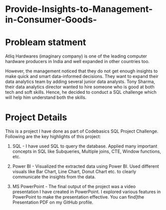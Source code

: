 # Provide-Insights-to-Management-in-Consumer-Goods-

# Probleam statment
Atliq Hardwares (imaginary company) is one of the leading computer hardware producers in India and well expanded in other countries too.

However, the management noticed that they do not get enough insights to make quick and smart data-informed decisions. They want to expand their data analytics team by adding several junior data analysts. Tony Sharma, their data analytics director wanted to hire someone who is good at both tech and soft skills. Hence, he decided to conduct a SQL challenge which will help him understand both the skills.
 
# Project Details
This is a project I have done as part of Codebasics SQL Project Challenge. Following are the key highlights of this project:

1. SQL - I have used SQL to query the database. Applied many important concepts in SQL like Subqueries, Multiple joins, CTE, Window functions, etc.

2. Power BI - Visualized the extracted data using Power BI. Used different visuals like Bar Chart, Line Chart, Donut Chart etc. to clearly communicate the insights from the data.

3. MS PowerPoint - The final output of the project was a video presentation I have created in PowerPoint. I explored various features in PowerPoint to make the presentation effective. You can find]the Presentation PDF on my GitHub profile.
